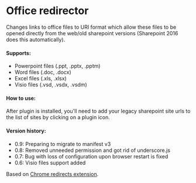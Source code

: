 Office redirector
==========

Changes links to office files to URI format which allow these files to be opened directly from the web/old sharepoint versions (Sharepoint 2016 does this automatically). 

#### Supports: ####
* Powerpoint files (.ppt, .pptx, .pptm)  
* Word files (.doc, .docx)  
* Excel files (.xls, .xlsx)  
* Visio files (.vsd, .vsdx, .vsdm)  

#### How to use: ####
  After plugin is installed, you'll need to add your legacy sharepoint site urls to the list of sites by clicking on a plugin icon.

#### Version history: ####
* 0.9: Preparing to migrate to manifest v3
* 0.8: Removed unneeded permission and got rid of underscore.js
* 0.7: Bug with loss of configuration upon browser restart is fixed
* 0.6: Visio files support added

Based on [Chrome redirects extension](https://chrome.google.com/webstore/detail/switcheroo-redirector/cnmciclhnghalnpfhhleggldniplelbg?hl=en).
